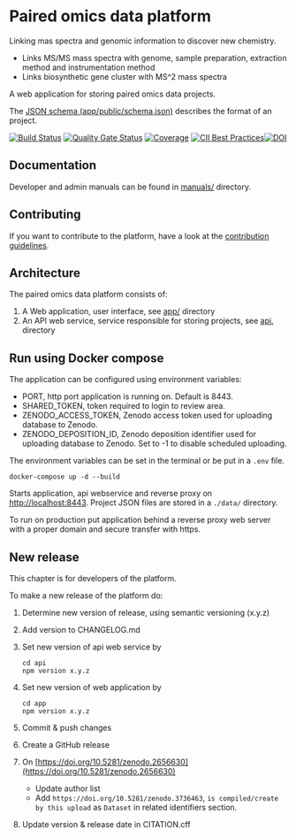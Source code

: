 # Paired omics data platform

Linking mas spectra and genomic information to discover new chemistry.

* Links MS/MS mass spectra with genome, sample preparation, extraction method and instrumentation method
* Links biosynthetic gene cluster with MS^2 mass spectra

A web application for storing paired omics data projects.

The [JSON schema (app/public/schema.json)](app/public/schema.json) describes the format of an project.

[![Build Status](https://travis-ci.org/iomega/paired-data-form.svg?branch=master)](https://travis-ci.org/iomega/paired-data-form)
[![Quality Gate Status](https://sonarcloud.io/api/project_badges/measure?project=iomega_paired-data-form&metric=alert_status)](https://sonarcloud.io/dashboard?id=iomega_paired-data-form)
[![Coverage](https://sonarcloud.io/api/project_badges/measure?project=iomega_paired-data-form&metric=coverage)](https://sonarcloud.io/dashboard?id=iomega_paired-data-form)
[![CII Best Practices](https://bestpractices.coreinfrastructure.org/projects/3757/badge)](https://bestpractices.coreinfrastructure.org/projects/3757)[![DOI](https://zenodo.org/badge/DOI/10.5281/zenodo.3569588.svg)](https://doi.org/10.5281/zenodo.3569588)

## Documentation

Developer and admin manuals can be found in [manuals/](manuals/) directory.

## Contributing

If you want to contribute to the platform, have a look at the [contribution guidelines](CONTRIBUTING.md).

## Architecture

The paired omics data platform consists of:

1. A Web application, user interface, see [app/](app/) directory
2. An API web service, service responsible for storing projects, see [api.](api/) directory

## Run using Docker compose

The application can be configured using environment variables:

* PORT, http port application is running on. Default is 8443.
* SHARED_TOKEN, token required to login to review area.
* ZENODO_ACCESS_TOKEN, Zenodo access token  used for uploading database to Zenodo.
* ZENODO_DEPOSITION_ID, Zenodo deposition identifier used for uploading database to Zenodo. Set to -1 to disable scheduled uploading.

The environment variables can be set in the terminal or be put in a `.env` file.

```shell
docker-compose up -d --build
```

Starts application, api webservice and reverse proxy on [http://localhost:8443](http://localhost:8443).
Project JSON files are stored in a `./data/` directory.

To run on production put application behind a reverse proxy web server with a proper domain and secure transfer with https.

## New release

This chapter is for developers of the platform.

To make a new release of the platform do:

1. Determine new version of release, using semantic versioning (x.y.z)
2. Add version to CHANGELOG.md
3. Set new version of api web service by

    ```shell
    cd api
    npm version x.y.z
    ```

4. Set new version of web application by

    ```shell
    cd app
    npm version x.y.z
    ```

5. Commit & push changes
6. Create a GitHub release
7. On [https://doi.org/10.5281/zenodo.2656630](https://doi.org/10.5281/zenodo.2656630)
    * Update author list
    * Add `https://doi.org/10.5281/zenodo.3736463`, `is compiled/create by this upload` as `Dataset` in related identifiers section.
8. Update version & release date in CITATION.cff
